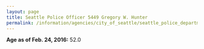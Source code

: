 ```yaml
---
layout: page
title: Seattle Police Officer 5449 Gregory W. Hunter
permalink: /information/agencies/city_of_seattle/seattle_police_department/copbook/5449/
---
```


**Age as of Feb. 24, 2016:** 52.0
